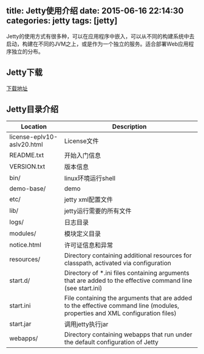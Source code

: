 title: Jetty使用介绍
date: 2015-06-16 22:14:30
categories: jetty
tags: [jetty]
---


Jetty的使用方式有很多种，可以在应用程序中嵌入，可以从不同的构建系统中去启动，构建在不同的JVM之上，或是作为一个独立的服务。适合部署Web应用程序独立的分布。

## Jetty下载

[下载地址](http://download.eclipse.org/jetty/ "http://download.eclipse.org/jetty/")



## Jetty目录介绍


|Location	|Description|
|-----------|-----------|
|license-eplv10-aslv20.html	|License文件|
|README.txt	|开始入门信息|
|VERSION.txt	|版本信息|
|bin/	|linux环境运行shell|
|demo-base/	|demo|
|etc/	|jetty xml配置文件|
|lib/	|jetty运行需要的所有文件|
|logs/	|日志目录|
|modules/	|模块定义目录|
|notice.html	|许可证信息和异常|
|resources/	|Directory containing additional resources for classpath, activated via configuration|
|start.d/	|Directory of *.ini files containing arguments that are added to the effective command line (see start.ini)|
|start.ini	|File containing the arguments that are added to the effective command line (modules, properties and XML configuration files)|
|start.jar	|调用jetty执行jar|
|webapps/	|Directory containing webapps that run under the default configuration of Jetty|